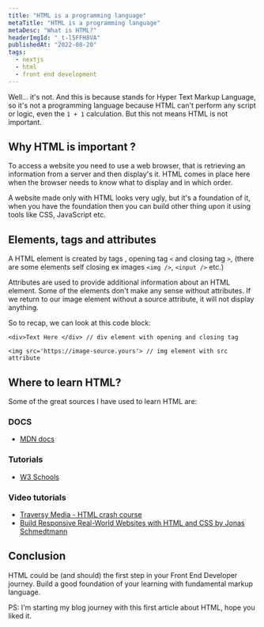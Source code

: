 ```yaml
---
title: "HTML is a programming language"
metaTitle: "HTML is a programming language"
metaDesc: "What is HTML?"
headerImgId: "_t-l5FFH8VA"
publishedAt: "2022-08-20"
tags:
  - nextjs
  - html
  - front end development
---
```


Well... it's not. And this is because stands for Hyper Text Markup Language, so it's not a programming language because HTML can't perform any script or logic, even the `1 + 1` calculation. But this not means HTML is not important.

## Why HTML is important ?

To access a website you need to use a web browser, that is retrieving an information from a server and then display's it. HTML comes in place here when the browser needs to know what to display and in which order.

A website made only with HTML looks very ugly, but it's a foundation of it, when you have the foundation then you can build other thing upon it using tools like CSS, JavaScript etc.

## Elements, tags and attributes

A HTML element is created by tags , opening tag `<` and closing tag `>`, (there are some elements self closing ex images `<img />`, `<input />` etc.)

Attributes are used to provide additional information about an HTML element. Some of the elements don't make any sense without attributes. If we return to our image element without a source attribute, it will not display anything.

So to recap, we can look at this code block:

```
<div>Text Here </div> // div element with opening and closing tag

<img src='https://image-source.yours'> // img element with src attribute
```

## Where to learn HTML?

Some of the great sources I have used to learn HTML are:

### DOCS

- [MDN docs](https://developer.mozilla.org/en-US/docs/Web/HTML)

### Tutorials

- [W3 Schools](https://www.w3schools.com/html/default.asp)

### Video tutorials

- [Traversy Media - HTML crash course](https://youtu.be/UB1O30fR-EE)
- [Build Responsive Real-World Websites with HTML and CSS by Jonas Schmedtmann](https://www.udemy.com/course/design-and-develop-a-killer-website-with-html5-and-css3/)

## Conclusion

HTML could be (and should) the first step in your Front End Developer journey. Build a good foundation of your learning with fundamental markup language.

PS: I'm starting my blog journey with this first article about HTML, hope you liked it.
